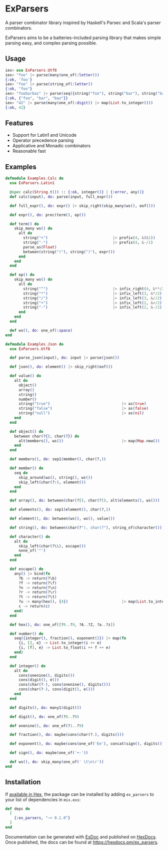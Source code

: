 # ExParsers

A parser combinator library inspired by Haskell's Parsec and Scala's parser
combinators.

ExParsers aims to be a batteries-included parsing library that makes simple
parsing easy, and complex parsing possible.

## Usage

```elixir
iex> use ExParsers.Utf8
iex> "foo" |> parse(many(one_of(:letter)))
{:ok, 'foo'}
iex> "foo" |> parse(string_of(:letter))
{:ok, "foo"}
iex> "foobarbaz" |> parse(seq({string("foo"), string("bar"), string("baz")}))
{:ok, {"foo", "bar", "baz"}}
iex> "42" |> parse(many(one_of(:digit)) |> map(List.to_integer()))
{:ok, 42}
```

## Features

- Support for Latin1 and Unicode
- Operator precedence parsing
- Applicative and Monadic combinators
- Reasonable fast

## Examples

```elixir
defmodule Examples.Calc do
  use ExParsers.Latin1

  @spec calc(String.t()) :: {:ok, integer()} | {:error, any()}
  def calc(input), do: parse(input, full_expr())

  def full_expr(), do: expr() |> skip_right(skip_many(ws(), eof()))

  def expr(), do: prec(term(), op())

  def term() do
    skip_many ws() do
      alt do
        string("+")                             |> prefix(4, &(&1))
        string("-")                             |> prefix(4, &-/1)
        parse_as(Float)
        between(string("("), string(")"), expr())
      end
    end
  end

  def op() do
    skip_many ws() do
      alt do
        string("^")                             |> infix_right(4, &**/2)
        string("*")                             |> infix_left(3, &*/2)
        string("/")                             |> infix_left(3, &//2)
        string("+")                             |> infix_left(2, &+/2)
        string("-")                             |> infix_left(2, &-/2)
      end
    end
  end

  def ws(), do: one_of(:space)
end
```

```elixir
defmodule Examples.Json do
  use ExParsers.Utf8

  def parse_json(input), do: input |> parse(json())

  def json(), do: element() |> skip_right(eof())

  def value() do
    alt do
      object()
      array()
      string()
      number()
      string("true")                                |> as(true)
      string("false")                               |> as(false)
      string("null")                                |> as(nil)
    end
  end

  def object() do
    between char(?{), char(?}) do
      alt(members(), ws())                          |> map(Map.new())
    end
  end

  def members(), do: sep1(member(), char(?,))

  def member() do
    seq do
      skip_around(ws(), string(), ws())
      skip_left(char(?:), element())
    end
  end

  def array(), do: between(char(?[), char(?]), alt(elements(), ws()))

  def elements(), do: sep1(element(), char(?,))

  def element(), do: between(ws(), ws(), value())

  def string(), do: between(char(?"), char(?"), string_of(character()))

  def character() do
    alt do
      skip_left(char(?\\), escape())
      none_of('"')
    end
  end

  def escape() do
    any() |> bind(fn
      ?b -> return(?\b)
      ?f -> return(?\f)
      ?n -> return(?\n)
      ?r -> return(?\r)
      ?t -> return(?\t)
      ?u -> many(hex(), {4})                        |> map(List.to_integer(16))
      c -> return(c)
    end)
  end

  def hex(), do: one_of([?0..?9, ?A..?Z, ?a..?z])

  def number() do
    seq({integer(), fraction(), exponent()}) |> map(fn
      {i, [], e} -> List.to_integer(i ++ e)
      {i, [f], e} -> List.to_float(i ++ f ++ e)
    end)
  end

  def integer() do
    alt do
      cons(onenine(), digits())
      cons(digit(), e())
      cons(char(?-), cons(onenine(), digits()))
      cons(char(?-), cons(digit(), e()))
    end
  end

  def digits(), do: many1(digit())

  def digit(), do: one_of(?0..?9)

  def onenine(), do: one_of(?1..?9)

  def fraction(), do: maybe(cons(char(?.), digits()))

  def exponent(), do: maybe(cons(one_of('Ee'), concat(sign(), digits())))

  def sign(), do: maybe(one_of('+-'))

  def ws(), do: skip_many(one_of(' \t\n\r'))
end
```

## Installation

If [available in Hex](https://hex.pm/docs/publish), the package can be installed
by adding `ex_parsers` to your list of dependencies in `mix.exs`:

```elixir
def deps do
  [
    {:ex_parsers, "~> 0.1.0"}
  ]
end
```

Documentation can be generated with [ExDoc](https://github.com/elixir-lang/ex_doc)
and published on [HexDocs](https://hexdocs.pm). Once published, the docs can
be found at <https://hexdocs.pm/ex_parsers>.
